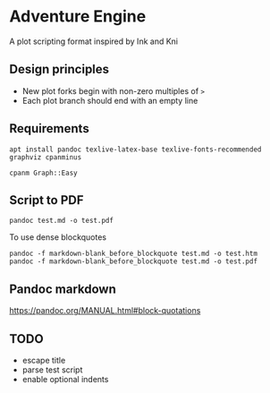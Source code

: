# Adventure Engine

A plot scripting format inspired by Ink and Kni

## Design principles

- New plot forks begin with non-zero multiples of `>`
- Each plot branch should end with an empty line

## Requirements 

    apt install pandoc texlive-latex-base texlive-fonts-recommended graphviz cpanminus
    
    cpanm Graph::Easy
  
## Script to PDF

    pandoc test.md -o test.pdf
    
To use dense blockquotes
    
    pandoc -f markdown-blank_before_blockquote test.md -o test.htm
    pandoc -f markdown-blank_before_blockquote test.md -o test.pdf
    
## Pandoc markdown

https://pandoc.org/MANUAL.html#block-quotations

## TODO

- escape title
- parse test script
- enable optional indents

